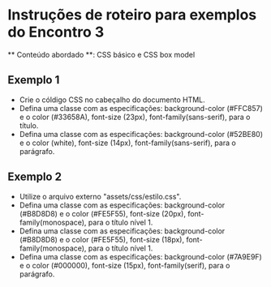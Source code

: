 # Instruções de roteiro para exemplos do Encontro 3

** Conteúdo abordado **: CSS básico e CSS box model

## Exemplo 1
* Crie o cóldigo CSS no cabeçalho do documento HTML.
* Defina uma classe com as especificações: background-color (#FFC857) e o color (#33658A), font-size (23px), font-family(sans-serif), para o título.
* Defina uma classe com as especificações: background-color (#52BE80) e o color (white), font-size (14px), font-family(sans-serif), para o parágrafo.

## Exemplo 2
* Utilize o arquivo externo "assets/css/estilo.css".
* Defina uma classe com as especificações: background-color (#B8D8D8) e o color (#FE5F55), font-size (20px), font-family(monospace), para o título nível 1.
* Defina uma classe com as especificações: background-color (#B8D8D8) e o color (#FE5F55), font-size (18px), font-family(monospace), para o título nível 1.
* Defina uma classe com as especificações: background-color (#7A9E9F) e o color (#000000), font-size (15px), font-family(serif), para o parágrafo.